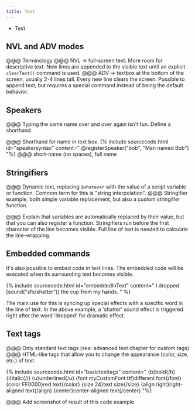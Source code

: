 ```yaml
---
title: Text
---
```


- Text

## NVL and ADV modes

@@@ Terminology
@@@ NVL -> full-screen text. More room for descriptive text. New lines are appended to the visible text until an explicit `clearText()` command is used.
@@@ ADV -> textbox at the bottom of the screen, usually 2-4 lines tall. Every new line clears the screen. Possible to append text, but requires a special command instead of being the default behavior.

## Speakers

@@@ Typing the same name over and over again isn't fun. Define a shorthand.

@@@ Shorthand for name in text box.
{% include sourcecode.html id="speakersyntax" content="
@registerSpeaker(\"bob\", \"Man named Bob\")
"%}
@@@ short-name (no spaces), full name

## Stringifiers

@@@ Dynamic text, replacing `$whatever` with the value of a script variable or function. Common term for this is "string interpolation".
@@@ Stringifier example, both simple variable replacement, but also a custom stringifier function.

@@@ Explain that variables are automatically replaced by their value, but that you can also register a function. Stringifiers run before the first character of the line becomes visible. Full line of text is needed to calculate the line-wrapping.

## Embedded commands

It's also possible to embed code in text lines. The embedded code will be executed when its surrounding text becomes visible.

{% include sourcecode.html id="embeddedInText" content="
I dropped [sound(\"sfx/shatter\")] the cup from my hands.
" %}

The main use for this is syncing up special effects with a specific word in the line of text. In the above example, a 'shatter' sound effect is triggered right after the word 'dropped' for dramatic effect.

## Text tags

@@@ Only standard text tags (see: advanced text chapter for custom tags)
@@@ HTML-like tags that allow you to change the appearance (color, size, etc.) of text.

{% include sourcecode.html id="basictexttags" content="
{b}bold{/b}
{i}italic{/i}
{u}underlined{/u}
{font myCustomFont.ttf}different font{/font}
{color FF0000}red text{/color}
{size 24}text size{/size}
{align right}right-aligned text{/align}
{center}center-aligned text{/center}
"%}

@@@ Add screenshot of result of this code example
